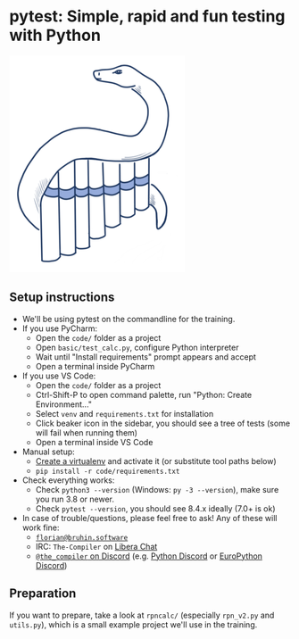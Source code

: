 # pytest: Simple, rapid and fun testing with Python

![Snake wrapped around a panflute](./snake.png)

## Setup instructions

- We'll be using pytest on the commandline for the training.
- If you use PyCharm:
    - Open the `code/` folder as a project
    - Open `basic/test_calc.py`, configure Python interpreter
    - Wait until "Install requirements" prompt appears and accept
    - Open a terminal inside PyCharm
- If you use VS Code:
    - Open the `code/` folder as a project
    - Ctrl-Shift-P to open command palette, run "Python: Create Environment..."
    - Select `venv` and `requirements.txt` for installation
    - Click beaker icon in the sidebar, you should see a tree of tests (some will fail when running them)
    - Open a terminal inside VS Code
- Manual setup:
    - [Create a virtualenv](https://chriswarrick.com/blog/2018/09/04/python-virtual-environments/) and activate it (or substitute tool paths below)
    - `pip install -r code/requirements.txt`
- Check everything works:
    - Check `python3 --version` (Windows: `py -3 --version`), make sure you run 3.8 or newer.
    - Check `pytest --version`, you should see 8.4.x ideally (7.0+ is ok)
- In case of trouble/questions, please feel free to ask! Any of these will work fine:
    - [`florian@bruhin.software`](mailto:florian@bruhin.software)
    - IRC: `The-Compiler` on [Libera Chat](https://libera.chat/)
    - [`@the_compiler` on Discord](https://discord.com/users/329364263896481802) (e.g. [Python Discord](https://www.pythondiscord.com/) or [EuroPython Discord](https://ep2025.europython.eu/discord))

## Preparation

If you want to prepare, take a look at `rpncalc/` (especially `rpn_v2.py` and
`utils.py`), which is a small example project we'll use in the training.
